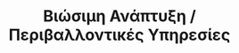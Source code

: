 ---
title: "Βιώσιμη Ανάπτυξη / Περιβαλλοντικές Υπηρεσίες"
color_class: "bg-green"
details:
    - "Μελέτες (εγκαταστάσεων αντιρρυπαντικής τεχνολογίας, επεξεργασίας και παροχής νερού, διαχείρισης αποβλήτων, κ.α.)"
    - "Ανάπτυξη και σχεδιασμός συστημάτων περιβαλλοντικής διαχείρισης και ποιότητας"
    - "Περιβαλλοντικός έλεγχος (Eco Audit)"
---